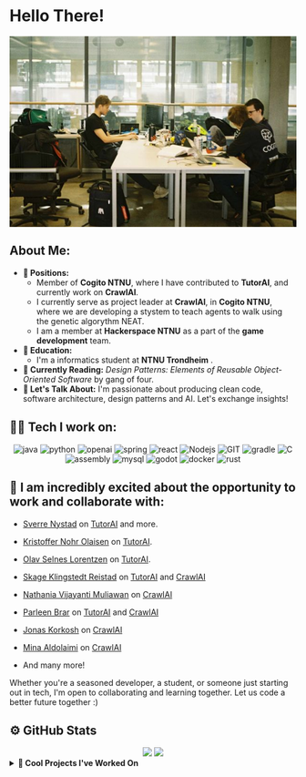 <h1> Hello There!  </h1>
<div pading-left: 40>
  <img src="assets\tim_image.jpg" pading-left: 40  align="center"/>
</div>


## About Me:

- **🚀 Positions:**
  - Member of **Cogito NTNU**, where I have contributed to **TutorAI**, and currently work on **CrawlAI**.
  - I currently serve as project leader at **CrawlAI**, in **Cogito NTNU**, where we are developing a stystem to teach agents to walk using the genetic algorythm NEAT.
  - I am a member at **Hackerspace NTNU** as a part of the **game development** team.
- **🏦 Education:**
  - I'm a informatics student at **NTNU Trondheim** .
- **📖 Currently Reading:** _Design Patterns: Elements of Reusable Object-Oriented Software_ by gang of four.
- **💬 Let's Talk About:** I'm passionate about producing clean code, software architecture, design patterns and AI. Let's exchange insights!

<h2> 🧑‍💻 Tech I work on: </h2>

<div align="center">
    <img src="https://www.vectorlogo.zone/logos/java/java-icon.svg" alt="java" width="50" height="50"/> 
    <img src="https://www.vectorlogo.zone/logos/python/python-icon.svg" alt="python" width="50" height="50"/>
    <img src="https://github.com/SverreNystad/SverreNystad/assets/89105607/5dcbef68-921d-4897-a5cd-67c3ce2f171b" alt="openai" width="50" height="50"/>
    <img src="https://www.vectorlogo.zone/logos/springio/springio-icon.svg" alt="spring" width="50" height="50"/>
    <img src="https://www.vectorlogo.zone/logos/reactjs/reactjs-icon.svg" alt="react" width="50" height="50"/>
    <img src="https://www.vectorlogo.zone/logos/nodejs/nodejs-icon.svg" alt="Nodejs" width="50" height="50"/>
    <img src="https://www.vectorlogo.zone/logos/git-scm/git-scm-icon.svg" alt="GIT" width="50" height="50"/> 
    <img src="https://www.vectorlogo.zone/logos/gradle/gradle-icon.svg" alt="gradle" width="50" height="50"/>
    <img src="https://upload.wikimedia.org/wikipedia/commons/1/18/C_Programming_Language.svg" alt="C" width="50" height="50"/>
    <img src="https://upload.wikimedia.org/wikipedia/commons/0/00/AssemblyScript_logo_2020.svg" alt="assembly" width="50" height="50"/>
    <img src="https://www.vectorlogo.zone/logos/mysql/mysql-icon.svg" alt="mysql" width="50" height="50"/>
    <img src="https://www.vectorlogo.zone/logos/godotengine/godotengine-icon.svg" alt="godot" width="50" height="50"/>
    <img src="https://www.vectorlogo.zone/logos/docker/docker-tile.svg" alt="docker" width="50" height="50"/>
    <img src="https://www.vectorlogo.zone/logos/rust-lang/rust-lang-icon.svg" alt="rust" width="50" height="50"/>
</div>

<h2> 🤝 I am incredibly excited about the opportunity to work and collaborate with: </h3>

- [Sverre Nystad](https://github.com/SverreNystad) on [TutorAI](https://github.com/SverreNystad/TutorAI) and more.
- [Kristoffer Nohr Olaisen](https://github.com/Knolaisen) on [TutorAI](https://github.com/SverreNystad/TutorAI).
- [Olav Selnes Lorentzen](https://github.com/olavsl) on [TutorAI](https://github.com/SverreNystad/TutorAI).
- [Skage Klingstedt Reistad](https://github.com/lockedintheskage) on [TutorAI](https://github.com/SverreNystad/TutorAI) and [CrawlAI](https://github.com/CogitoNTNU/CrawlAI.git)
- [Nathania Vijayanti Muliawan](https://github.com/Nathaniavm) on [CrawlAI](https://github.com/CogitoNTNU/CrawlAI.git)
- [Parleen Brar](https://github.com/Parleenb) on [TutorAI](https://github.com/SverreNystad/TutorAI) and [CrawlAI](https://github.com/CogitoNTNU/CrawlAI.git)
- [Jonas Korkosh](https://github.com/jonkor29) on [CrawlAI](https://github.com/CogitoNTNU/CrawlAI.git)
- [Mina Aldolaimi](https://github.com/AlMinaDO) on [CrawlAI](https://github.com/CogitoNTNU/CrawlAI.git)

- And many more!

Whether you're a seasoned developer, a student, or someone just starting out in tech, I'm open to collaborating and learning together. Let us code a better future together :)






<h2>⚙️ GitHub Stats</h2>
<div align="center">
  <picture>
    <source media="(prefers-color-scheme: dark)" srcset="https://github-readme-stats.vercel.app/api?username=tobiasfremming&show_icons=true&border_color=414868&theme=tokyonight"/>
    <source media="(prefers-color-scheme: light)" srcset="https://github-readme-stats.vercel.app/api?username=tobiasfremming&show_icons=true"/>
    <img height="190em" src="https://github-readme-stats.vercel.app/api?username=tobiasfremming&show_icons=true"/>
  </picture>
  <picture>
    <source media="(prefers-color-scheme: dark)" srcset="https://github-readme-stats.vercel.app/api/top-langs/?username=tobiasfremming&layout=compact&border_color=414868&theme=tokyonight&hide=html%2Cjupyter%20notebook"/>
    <source media="(prefers-color-scheme: light)" srcset="https://github-readme-stats.vercel.app/api/top-langs/?username=tobiasfremming&layout=compact&hide=html%2Cjupyter%20notebook">
    <img height="190em" src="https://github-readme-stats.vercel.app/api/top-langs/?username=tobiasfremming&layout=compact&hide=html%2Cjupyter%20notebook"/>
  </picture>
</div>




    
</details>
<details>
  <summary><strong>🚀 Cool Projects I've Worked On</strong></summary>
  <br>
  
  <div align="center">
    <h3><a href="https://github.com/CogitoNTNU/TutorAI">TutorAI</a></h3>
    <p>
        TutorAI is a RAG system capable of assisting with learning academic subjects and using the curriculum and citing it. The project revolves around building an application that ingests a textbook in most formats and facilitates efficient learning of the course material.
    </p>
    <br><img src="https://github.com/CogitoNTNU/TutorAI/blob/main/docs/images/TutorAI.png" width="200">
  </div>

